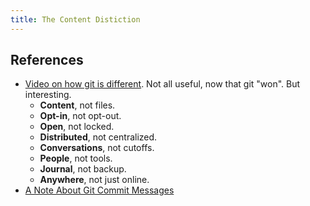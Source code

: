 ```yaml
---
title: The Content Distiction
---
```


## References

- [Video on how git is different](https://git-scm.com/video/quick-wins). Not all useful, now that git "won". But interesting.
  - **Content**, not files.
  - **Opt-in**, not opt-out.
  - **Open**, not locked.
  - **Distributed**, not centralized.
  - **Conversations**, not cutoffs.
  - **People**, not tools.
  - **Journal**, not backup.
  - **Anywhere**, not just online.
- [A Note About Git Commit Messages](https://tbaggery.com/2008/04/19/a-note-about-git-commit-messages.html)
